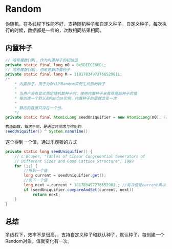 # Random

伪随机，在多线程下性能不好，支持随机种子和自定义种子，自定义种子，每次执行的时候，数据都是一样的，次数相同结果相同。

## 内置种子

```java
// 哈希魔数[偶]，作为内置种子的初始值
private static final long m0 = 0x5DEECE66DL;
// 哈希魔数[偶]，用来更新内置种子
private static final long M = 1181783497276652981L;
/*
    * 内置种子，用于为默认的Random实例生成原始种子
    *
    * 当用户没有显式指定随机数种子时，使用内置种子来推导原始种子的值
    * 每创建一个默认的Random实例，内置种子的值就改变一次
    * 
    * 静态的数据只存在一个份，
    */
private static final AtomicLong seedUniquifier = new AtomicLong(m0); // 初始的种子标记
```


```java
构造函数，每次不同，是通过时间求与得到的
seedUniquifier() ^ System.nanoTime() 
```   


这个得到一个值，通过乐观锁的方式
```java
private static long seedUniquifier() {
    // L'Ecuyer, "Tables of Linear Congruential Generators of
    // Different Sizes and Good Lattice Structure", 1999
    for (;;) {
        //得到一个值
        long current = seedUniquifier.get();
        //求下一个值  
        long next = current * 181783497276652981L; //每次值是current乘以一个固定值
        if (seedUniquifier.compareAndSet(current, next))
            return next;
    }
}
```


## 总结

多线程下，效率不是很高，，支持自定义种子和默认种子，默认种子，每创建一个Random对象，值就变化有一次。